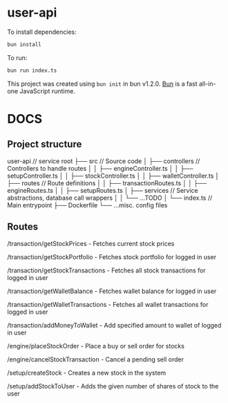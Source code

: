 # user-api

To install dependencies:

```bash
bun install
```

To run:

```bash
bun run index.ts
```

This project was created using `bun init` in bun v1.2.0. [Bun](https://bun.sh) is a fast all-in-one JavaScript runtime.

# DOCS

## Project structure

user-api // service root
├── src // Source code
│ ├── controllers // Controllers to handle routes
│ │ ├── engineController.ts
│ │ ├── setupController.ts
│ │ ├── stockController.ts
│ │ ├── walletController.ts
│ ├── routes // Route definitions
│ │ ├── transactionRoutes.ts
│ │ ├── engineRoutes.ts
│ │ ├── setupRoutes.ts
│ ├── services // Service abstractions, database call wrappers
│ │ └── ...TODO
│ └── index.ts // Main entrypoint
├── Dockerfile
└── ...misc. config files

## Routes

/transaction/getStockPrices - Fetches current stock prices

/transaction/getStockPortfolio - Fetches stock portfolio for logged in user

/transaction/getStockTransactions - Fetches all stock transactions for logged in user

/transaction/getWalletBalance - Fetches wallet balance for logged in user

/transaction/getWalletTransactions - Fetches all wallet transactions for logged in user

/transaction/addMoneyToWallet - Add specified amount to wallet of logged in user

/engine/placeStockOrder - Place a buy or sell order for stocks

/engine/cancelStockTransaction - Cancel a pending sell order

/setup/createStock - Creates a new stock in the system

/setup/addStockToUser - Adds the given number of shares of stock to the user 
